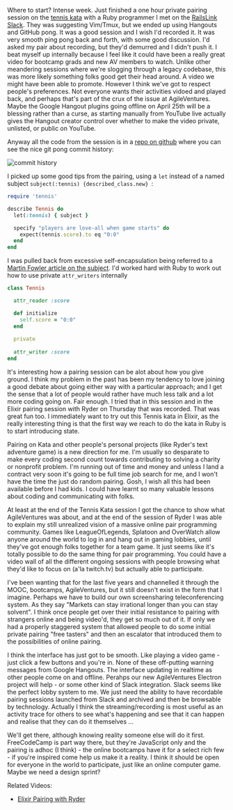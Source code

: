 Where to start? Intense week.  Just finished a one hour private pairing session on the [tennis kata](http://codingdojo.org/kata/Tennis/) with a Ruby programmer I met on the [RailsLink Slack](http://www.rubyonrails.link/).  They was suggesting Vim/Tmux, but we ended up using Hangouts and GitHub pong.  It was a good session and I wish I'd recorded it.  It was very smooth ping pong back and forth, with some good discussion.  I'd asked my pair about recording, but they'd demurred and I didn't push it.  I beat myself up internally because I feel like it could have been a really great video for bootcamp grads and new AV members to watch.  Unlike other meandering sessions where we're slogging through a legacy codebase, this was more likely something folks good get their head around.  A video we might have been able to promote.  However I think we've got to respect people's preferences.  Not everyone wants their activities vidoed and played back, and perhaps that's part of the crux of the issue at AgileVentures.  Maybe the Google Hangout plugins going offline on April 25th will be a blessing rather than a curse, as starting manually from YouTube live actually gives the Hangout creator control over whether to make the video private, unlisted, or public on YouTube.

Anyway all the code from the session is in a [repo on github](https://github.com/tansaku/tennis-kata) where you can see the nice git pong commit history:

![commit history](https://www.dropbox.com/s/ybsik7662m3dsg1/Screenshot%202017-03-17%2010.37.31.png?dl=1)

I picked up some good tips from the pairing, using a `let` instead of a named subject `subject(:tennis) {described_class.new}
`:

```rb
require 'tennis'

describe Tennis do
  let(:tennis) { subject }

  specify "players are love-all when game starts" do
    expect(tennis.score).to eq "0:0"
  end
end
```

I was pulled back from excessive self-encapsulation being referred to a [Martin Fowler article on the subject](https://martinfowler.com/bliki/SelfEncapsulation.html).  I'd worked hard with Ruby to work out how to use private `attr_writers` internally

```rb
class Tennis

  attr_reader :score

  def initialize
    self.score = "0:0"
  end
  
  private
  
  attr_writer :score
end
```

It's interesting how a pairing session can be alot about how you give ground.  I think my problem in the past has been my tendency to love joining a good debate about going either way with a particular approach; and I get the sense that a lot of people would rather have much less talk and a lot more coding going on.  Fair enough.  I tried that in this session and in the Elixir pairing session with Ryder on Thursday that was recorded.  That was great fun too.  I immediately want to try out this Tennis kata in Elixir, as the really interesting thing is that the first way we reach to do the kata in Ruby is to start introducing state.

Pairing on Kata and other people's personal projects (like Ryder's text adventure game) is a new direction for me.  I'm usually so desparate to make every coding second count towards contributing to solving a charity or nonprofit problem.  I'm running out of time and money and unless I land a contract very soon it's going to be full time job search for me, and I won't have the time the just do random pairing.  Gosh, I wish all this had been available before I had kids.  I could have learnt so many valuable lessons about coding and communicating with folks.

At least at the end of the Tennis Kata session I got the chance to show what AgileVentures was about, and at the end of the session of Ryder I was able to explain my still unrealized vision of a massive online pair programming community.  Games like LeagueOfLegends, Splatoon and OverWatch allow anyone around the world to log in and hang out in gaming lobbies, until they've got enough folks together for a team game.  It just seems like it's totally possible to do the same thing for pair programming.  You could have a video wall of all the different ongoing sessions with people browsing what they'd like to focus on (a'la twitch.tv) but actually able to participate.

I've been wanting that for the last five years and channelled it through the MOOC, bootcamps, AgileVentures, but it still doesn't exist in the form that I imagine.  Perhaps we have to build our own screensharing teleconferencing system.  As they say "Markets can stay irrational longer than you can stay solvent".  I think once people get over their initial resistance to pairing with strangers online and being video'd, they get so much out of it.  If only we had a properly staggered system that allowed people to do some initial private pairing "free tasters" and then an escalator that introduced them to the possibilities of online pairing.

I think the interface has just got to be smooth.  Like playing a video game - just click a few buttons and you're in.  None of these off-putting warning messages from Google Hangouts.  The interface updating in realtime as other people come on and offline.  Perahps our new AgileVentures Electron project will help - or some other kind of Slack integration.  Slack seems like the perfect lobby system to me.  We just need the ability to have recordable pairing sessions launched from Slack and archived and then be browsable by technology.  Actually I think the streaming/recording is most useful as an activity trace for others to see what's happening and see that it can happen and realise that they can do it themselves ...

We'll get there, although knowing reality someone else will do it first.  FreeCodeCamp is part way there, but they're JavaScript only and the pairing is adhoc (I think) - the online bootcamps have it for a select rich few - if you're inspired come help us make it a reality.  I think it should be open for everyone in the world to participate, just like an online computer game.  Maybe we need a design sprint?

Related Videos:

* [Elixir Pairing with Ryder](https://youtu.be/kYQP9sRgXRY)
 
